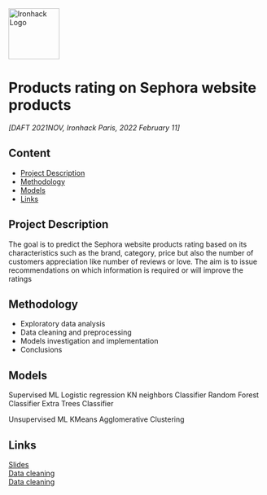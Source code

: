 <img src="https://bit.ly/2VnXWr2" alt="Ironhack Logo" width="100"/>

# Products rating on Sephora website products
*[DAFT 2021NOV, Ironhack Paris, 2022 February 11]*

## Content
- [Project Description](#project-description)
- [Methodology](#Methodology)
- [Models](#Models)
- [Links](#links)

## Project Description
The goal is to predict the Sephora website products rating based on its characteristics such as the brand, category, price but also the number of customers appreciation like number of reviews or love. The aim is to issue recommendations on which information is required or will improve the ratings


## Methodology
- Exploratory data analysis 
- Data cleaning and preprocessing
- Models investigation and implementation
- Conclusions

## Models
Supervised ML
  Logistic regression 
  KN neighbors Classifier
  Random Forest Classifier
  Extra Trees Classifier

Unsupervised ML
 KMeans
 Agglomerative Clustering

## Links

[Slides](https://github.com/)  
[Data cleaning](https://)  
[Data cleaning](https://) 



